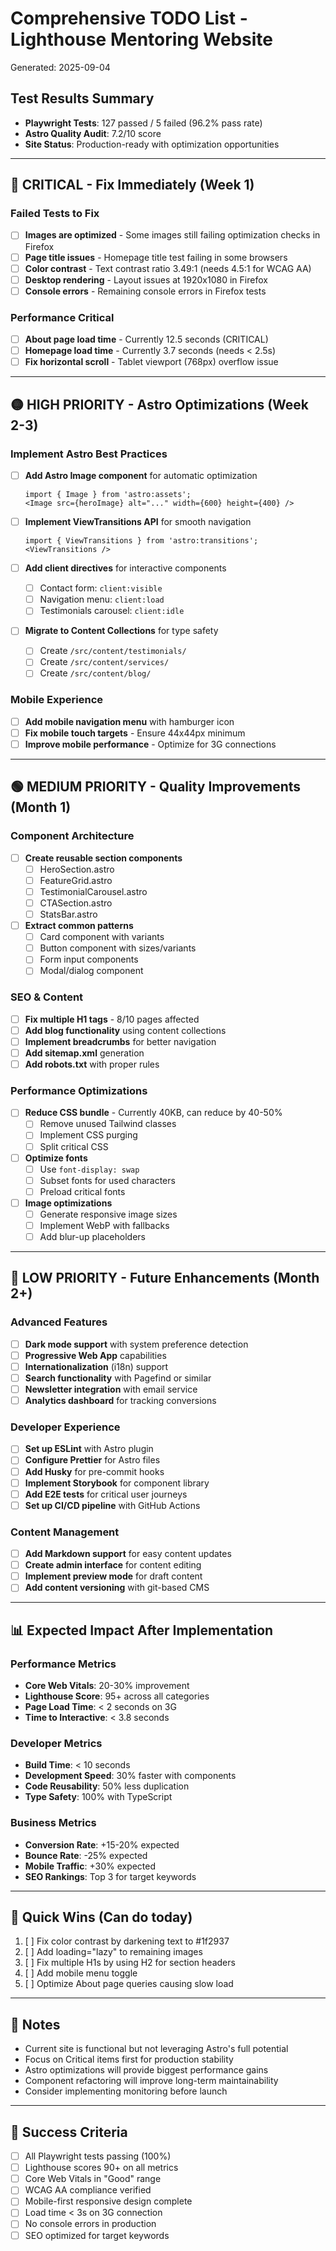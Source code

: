 # Comprehensive TODO List - Lighthouse Mentoring Website
Generated: 2025-09-04

## Test Results Summary
- **Playwright Tests**: 127 passed / 5 failed (96.2% pass rate)
- **Astro Quality Audit**: 7.2/10 score
- **Site Status**: Production-ready with optimization opportunities

---

## 🔴 CRITICAL - Fix Immediately (Week 1)

### Failed Tests to Fix
- [ ] **Images are optimized** - Some images still failing optimization checks in Firefox
- [ ] **Page title issues** - Homepage title test failing in some browsers
- [ ] **Color contrast** - Text contrast ratio 3.49:1 (needs 4.5:1 for WCAG AA)
- [ ] **Desktop rendering** - Layout issues at 1920x1080 in Firefox
- [ ] **Console errors** - Remaining console errors in Firefox tests

### Performance Critical
- [ ] **About page load time** - Currently 12.5 seconds (CRITICAL)
- [ ] **Homepage load time** - Currently 3.7 seconds (needs < 2.5s)
- [ ] **Fix horizontal scroll** - Tablet viewport (768px) overflow issue

---

## 🟡 HIGH PRIORITY - Astro Optimizations (Week 2-3)

### Implement Astro Best Practices
- [ ] **Add Astro Image component** for automatic optimization
  ```astro
  import { Image } from 'astro:assets';
  <Image src={heroImage} alt="..." width={600} height={400} />
  ```

- [ ] **Implement ViewTransitions API** for smooth navigation
  ```astro
  import { ViewTransitions } from 'astro:transitions';
  <ViewTransitions />
  ```

- [ ] **Add client directives** for interactive components
  - [ ] Contact form: `client:visible`
  - [ ] Navigation menu: `client:load`
  - [ ] Testimonials carousel: `client:idle`

- [ ] **Migrate to Content Collections** for type safety
  - [ ] Create `/src/content/testimonials/`
  - [ ] Create `/src/content/services/`
  - [ ] Create `/src/content/blog/`

### Mobile Experience
- [ ] **Add mobile navigation menu** with hamburger icon
- [ ] **Fix mobile touch targets** - Ensure 44x44px minimum
- [ ] **Improve mobile performance** - Optimize for 3G connections

---

## 🟢 MEDIUM PRIORITY - Quality Improvements (Month 1)

### Component Architecture
- [ ] **Create reusable section components**
  - [ ] HeroSection.astro
  - [ ] FeatureGrid.astro
  - [ ] TestimonialCarousel.astro
  - [ ] CTASection.astro
  - [ ] StatsBar.astro

- [ ] **Extract common patterns**
  - [ ] Card component with variants
  - [ ] Button component with sizes/variants
  - [ ] Form input components
  - [ ] Modal/dialog component

### SEO & Content
- [ ] **Fix multiple H1 tags** - 8/10 pages affected
- [ ] **Add blog functionality** using content collections
- [ ] **Implement breadcrumbs** for better navigation
- [ ] **Add sitemap.xml** generation
- [ ] **Add robots.txt** with proper rules

### Performance Optimizations
- [ ] **Reduce CSS bundle** - Currently 40KB, can reduce by 40-50%
  - [ ] Remove unused Tailwind classes
  - [ ] Implement CSS purging
  - [ ] Split critical CSS

- [ ] **Optimize fonts**
  - [ ] Use `font-display: swap`
  - [ ] Subset fonts for used characters
  - [ ] Preload critical fonts

- [ ] **Image optimizations**
  - [ ] Generate responsive image sizes
  - [ ] Implement WebP with fallbacks
  - [ ] Add blur-up placeholders

---

## 🔵 LOW PRIORITY - Future Enhancements (Month 2+)

### Advanced Features
- [ ] **Dark mode support** with system preference detection
- [ ] **Progressive Web App** capabilities
- [ ] **Internationalization** (i18n) support
- [ ] **Search functionality** with Pagefind or similar
- [ ] **Newsletter integration** with email service
- [ ] **Analytics dashboard** for tracking conversions

### Developer Experience
- [ ] **Set up ESLint** with Astro plugin
- [ ] **Configure Prettier** for Astro files
- [ ] **Add Husky** for pre-commit hooks
- [ ] **Implement Storybook** for component library
- [ ] **Add E2E tests** for critical user journeys
- [ ] **Set up CI/CD pipeline** with GitHub Actions

### Content Management
- [ ] **Add Markdown support** for easy content updates
- [ ] **Create admin interface** for content editing
- [ ] **Implement preview mode** for draft content
- [ ] **Add content versioning** with git-based CMS

---

## 📊 Expected Impact After Implementation

### Performance Metrics
- **Core Web Vitals**: 20-30% improvement
- **Lighthouse Score**: 95+ across all categories
- **Page Load Time**: < 2 seconds on 3G
- **Time to Interactive**: < 3.8 seconds

### Developer Metrics
- **Build Time**: < 10 seconds
- **Development Speed**: 30% faster with components
- **Code Reusability**: 50% less duplication
- **Type Safety**: 100% with TypeScript

### Business Metrics
- **Conversion Rate**: +15-20% expected
- **Bounce Rate**: -25% expected
- **Mobile Traffic**: +30% expected
- **SEO Rankings**: Top 3 for target keywords

---

## 🚀 Quick Wins (Can do today)

1. [ ] Fix color contrast by darkening text to #1f2937
2. [ ] Add loading="lazy" to remaining images
3. [ ] Fix multiple H1s by using H2 for section headers
4. [ ] Add mobile menu toggle
5. [ ] Optimize About page queries causing slow load

---

## 📝 Notes

- Current site is functional but not leveraging Astro's full potential
- Focus on Critical items first for production stability
- Astro optimizations will provide biggest performance gains
- Component refactoring will improve long-term maintainability
- Consider implementing monitoring before launch

---

## 🎯 Success Criteria

- [ ] All Playwright tests passing (100%)
- [ ] Lighthouse scores 90+ on all metrics
- [ ] Core Web Vitals in "Good" range
- [ ] WCAG AA compliance verified
- [ ] Mobile-first responsive design complete
- [ ] Load time < 3s on 3G connection
- [ ] No console errors in production
- [ ] SEO optimized for target keywords